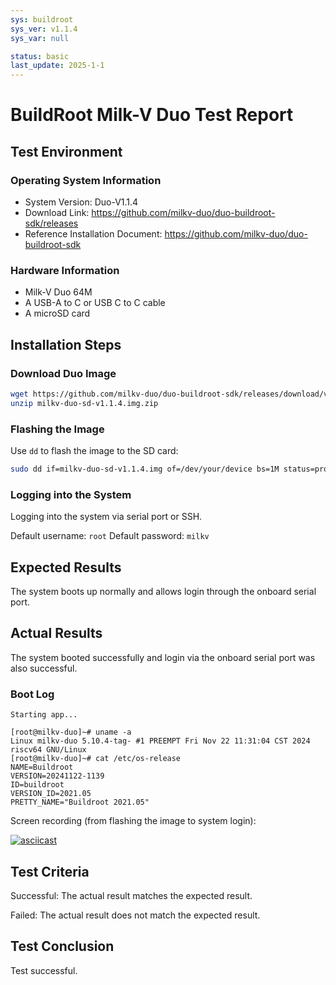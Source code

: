 ```yaml
---
sys: buildroot
sys_ver: v1.1.4
sys_var: null

status: basic
last_update: 2025-1-1
---
```


# BuildRoot Milk-V Duo Test Report

## Test Environment

### Operating System Information

- System Version: Duo-V1.1.4
- Download Link: https://github.com/milkv-duo/duo-buildroot-sdk/releases
- Reference Installation Document: https://github.com/milkv-duo/duo-buildroot-sdk

### Hardware Information

- Milk-V Duo 64M
- A USB-A to C or USB C to C cable
- A microSD card

## Installation Steps

### Download Duo Image

```bash
wget https://github.com/milkv-duo/duo-buildroot-sdk/releases/download/v1.1.4/milkv-duo-sd-v1.1.4.img.zip
unzip milkv-duo-sd-v1.1.4.img.zip
```

### Flashing the Image

Use `dd` to flash the image to the SD card:
```bash
sudo dd if=milkv-duo-sd-v1.1.4.img of=/dev/your/device bs=1M status=progress
```

### Logging into the System

Logging into the system via serial port or SSH.

Default username: `root`
Default password: `milkv`

## Expected Results

The system boots up normally and allows login through the onboard serial port.

## Actual Results

The system booted successfully and login via the onboard serial port was also successful.

### Boot Log

```log
Starting app...

[root@milkv-duo]~# uname -a
Linux milkv-duo 5.10.4-tag- #1 PREEMPT Fri Nov 22 11:31:04 CST 2024 riscv64 GNU/Linux
[root@milkv-duo]~# cat /etc/os-release 
NAME=Buildroot
VERSION=20241122-1139
ID=buildroot
VERSION_ID=2021.05
PRETTY_NAME="Buildroot 2021.05"
```

Screen recording (from flashing the image to system login):

[![asciicast](https://asciinema.org/a/pendFyzvbk51Sf8uaeozKjYRb.svg)](https://asciinema.org/a/pendFyzvbk51Sf8uaeozKjYRb)

## Test Criteria

Successful: The actual result matches the expected result.

Failed: The actual result does not match the expected result.

## Test Conclusion

Test successful.
